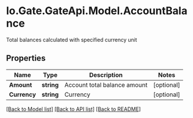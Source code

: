 
# Io.Gate.GateApi.Model.AccountBalance

Total balances calculated with specified currency unit

## Properties

Name | Type | Description | Notes
------------ | ------------- | ------------- | -------------
**Amount** | **string** | Account total balance amount | [optional] 
**Currency** | **string** | Currency | [optional] 

[[Back to Model list]](../README.md#documentation-for-models)
[[Back to API list]](../README.md#documentation-for-api-endpoints)
[[Back to README]](../README.md)
